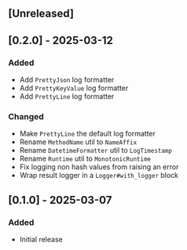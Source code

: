 ## [Unreleased]

## [0.2.0] - 2025-03-12
### Added
- Add `PrettyJson` log formatter
- Add `PrettyKeyValue` log formatter
- Add `PrettyLine` log formatter
### Changed
- Make `PrettyLine` the default log formatter
- Rename `MethodName` util to `NameAffix`
- Rename `DatetimeFormatter` util to `LogTimestamp`
- Rename `Runtime` util to `MonotonicRuntime`
- Fix logging non hash values from raising an error
- Wrap result logger in a `Logger#with_logger` block

## [0.1.0] - 2025-03-07
### Added
- Initial release
